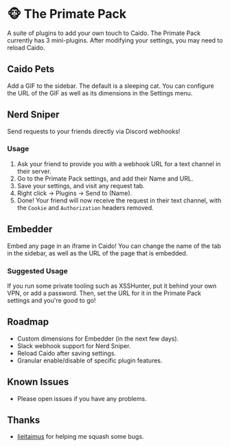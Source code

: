 # 🐵 The Primate Pack

A suite of plugins to add your own touch to Caido. The Primate Pack currently has 3 mini-plugins. After modifying your settings, you may need to reload Caido.

## Caido Pets
Add a GIF to the sidebar. The default is a sleeping cat. You can configure the URL of the GIF as well as its dimensions in the Settings menu.

## Nerd Sniper
Send requests to your friends directly via Discord webhooks!

### Usage
1. Ask your friend to provide you with a webhook URL for a text channel in their server.
2. Go to the Primate Pack settings, and add their Name and URL.
3. Save your settings, and visit any request tab.
4. Right click -> Plugins -> Send to (Name).
5. Done! Your friend will now receive the request in their text channel, with the `Cookie` and `Authorization` headers removed.

## Embedder
Embed any page in an iframe in Caido! You can change the name of the tab in the sidebar, as well as the URL of the page that is embedded.

### Suggested Usage
If you run some private tooling such as XSSHunter, put it behind your own VPN, or add a password. Then, set the URL for it in the Primate Pack settings and you're good to go!

## Roadmap
- Custom dimensions for Embedder (in the next few days).
- Slack webhook support for Nerd Sniper.
- Reload Caido after saving settings.
- Granular enable/disable of specific plugin features.

## Known Issues
- Please open issues if you have any problems.

## Thanks
- [Iieitaimus](https://x.com/iieitaimus) for helping me squash some bugs.
